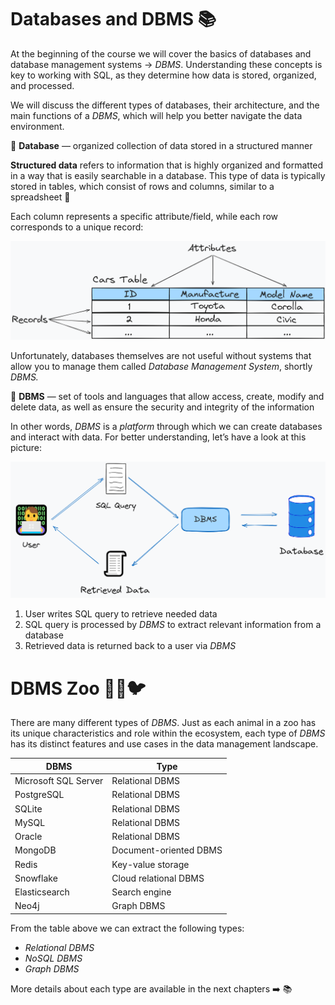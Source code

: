 # Databases and DBMS 📚

At the beginning of the course we will cover the basics of databases and database management systems → *DBMS*. Understanding these concepts is key to working with SQL, as they determine how data is stored, organized, and processed. 

We will discuss the different types of databases, their architecture, and the main functions of a *DBMS*, which will help you better navigate the data environment.

<aside>

📖 **Database** — organized collection of data stored in a structured manner

</aside>

**Structured data** refers to information that is highly organized and formatted in a way that is easily searchable in a database. This type of data is typically stored in tables, which consist of rows and columns, similar to a spreadsheet 📑

Each column represents a specific attribute/field, while each row corresponds to a unique record:

![table-structure](https://raw.githubusercontent.com/WebOfRussia/sql-course/refs/heads/main/SQL%20Fundamentals/img/table-structure.png)

Unfortunately, databases themselves are not useful without systems that allow you to manage them called *Database Management System*, shortly *DBMS.*

<aside>

📖 **DBMS** — set of tools and languages that allow access, create, modify and delete data, as well as ensure the security and integrity of the information

</aside>

In other words, *DBMS* is a *platform* through which we can create databases and interact with data. For better understanding, let’s have a look at this picture:

![dbms-and-db](https://raw.githubusercontent.com/WebOfRussia/sql-course/refs/heads/main/SQL%20Fundamentals/img/dbms-and-db.png)

1. User writes SQL query to retrieve needed data 
2. SQL query is processed by *DBMS* to extract relevant information from a database
3. Retrieved data is returned back to a user via *DBMS*

# DBMS Zoo 🦁🦓🐦

There are many different types of *DBMS*. Just as each animal in a zoo has its unique characteristics and role within the ecosystem, each type of *DBMS* has its distinct features and use cases in the data management landscape.

| **DBMS** | **Type** |
| --- | --- |
| Microsoft SQL Server | Relational DBMS |
| PostgreSQL | Relational DBMS |
| SQLite | Relational DBMS |
| MySQL | Relational DBMS |
| Oracle | Relational DBMS |
| MongoDB | Document-oriented DBMS |
| Redis | Key-value storage |
| Snowflake | Cloud relational DBMS |
| Elasticsearch | Search engine |
| Neo4j | Graph DBMS |

From the table above we can extract the following types:

- *Relational DBMS*
- *NoSQL DBMS*
- *Graph DBMS*

More details about each type are available in the next chapters ➡️ 📚